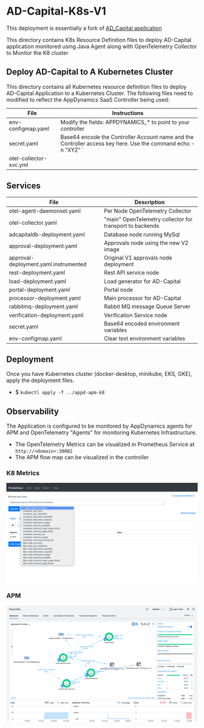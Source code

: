 # AD-Capital-K8s-V1 

This deployment is essentially a fork of [AD_Capital application](https://github.com/Appdynamics/AD-Capital-K8s-Lab.git) 


This directory contains K8s Resource Definition files to deploy AD-Capital application monitored using Java Agent
along with OpenTelemetry Collector to Monitor the K8 cluster

## Deploy AD-Capital to A Kubernetes Cluster

This directory contains all  Kubernetes resource definition files to deploy AD-Capital Application to a Kubernetes Cluster.
The following files need to modified to reflect the AppDynamics SaaS Controller being used:


| File      | Instructions |
| ----------- | ----------- |
| env-configmap.yaml      | Modify the fields: APPDYNAMICS_* to point to your controller       |
| secret.yaml   |  Base64 encode the Controller Account name and the Controller access key here. Use the command echo -n “XYZ” `|` base64 |
| otel-collector-svc.yml | |

## Services

| File      | Description |
| ----------- | ----------- |
| otel-agent-daemonset.yaml      | Per Node OpenTelemetry Collector |
| otel-collector.yaml      | "main" OpenTelemetry collector for transport to backends |
| adcapitaldb-deployment.yaml      | Database node running MySql |
| approval-deployment.yaml   | Approvals node using the new V2 image        |
| approval-deployment.yaml.instrumented | Original V1 approvals node deployment|
| rest-deployment.yaml   |  Rest API service node      |
| load-deployment.yaml | Load generator for AD-Capital |
| portal-deployment.yaml  | Portal node |       
| processor-deployment.yaml | Main processor for AD-Capital |
| rabbitmq-deployment.yaml   | Rabbit MQ message Queue Server |       
| verification-deployment.yaml | Verification Service node |
| secret.yaml  |   Base64 encoded environment variables     |
| env-configmap.yaml | Clear text environment variables |

## Deployment 

Once you have Kubernetes cluster (docker-desktop, minikube, EKS, GKE), apply the deployment files.

- $ `kubectl apply -f ../appd-apm-k8`

## Observability 

The Application is configured to be monitored by AppDynamics agents for APM and 
OpenTelemetry "Agents" for monitoring Kubernetes Infrastructure.

- The OpenTelemetry Metrics can be visualized in Prometheus Service at `http://<domain>:30002`
- The APM flow map can be visualized in the controller 

### K8 Metrics
![K8 Metrics](../docs/sample-metrics.png)

### APM
![Application](../docs/sample-appd-apm.png)
